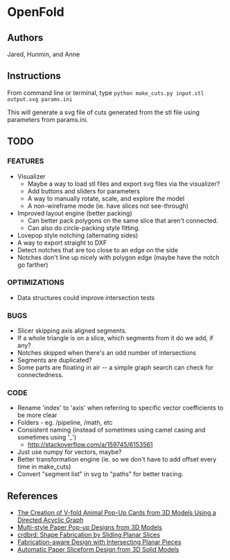 # OpenFold
## Authors
Jared, Hunmin, and Anne

## Instructions
From command line or terminal, type `python make_cuts.py input.stl output.svg params.ini`

This will generate a svg file of cuts generated from the stl file using parameters from params.ini.

## TODO
### FEATURES
* Visualizer
	* Maybe a way to load stl files and export svg files via the visualizer?
	* Add buttons and sliders for parameters
	* A way to manually rotate, scale, and explore the model
	* A non-wireframe mode (ie. have slices not see-through)
* Improved layout engine (better packing)
	* Can better pack polygons on the same slice that aren't connected.
	* Can also do circle-packing style fitting.
* Lovepop style notching (alternating sides)
* A way to export straight to DXF
* Detect notches that are too close to an edge on the side
* Notches don't line up nicely with polygon edge (maybe have the notch go farther)

### OPTIMIZATIONS
* Data structures could improve intersection tests

### BUGS
* Slicer skipping axis aligned segments.
* If a whole triangle is on a slice, which segments from it do we add, if any?
* Notches skipped when there's an odd number of intersections
* Segments are duplicated?
* Some parts are floating in air -- a simple graph search can check for connectedness.

### CODE
* Rename 'index' to 'axis' when referring to specific vector coefficients to be more clear
* Folders - eg. /pipeline, /math, etc
* Consistent naming (instead of sometimes using camel casing and sometimes using '_')
	* http://stackoverflow.com/a/159745/6153561
* Just use numpy for vectors, maybe?
* Better transformation engine (ie. so we don't have to add offset every time in make_cuts)
* Convert "segment list" in svg to "paths" for better tracing.

## References
* [The Creation of V-fold Animal Pop-Up Cards from 3D Models Using a Directed Acyclic Graph](http://link.springer.com/chapter/10.1007%2F978-3-642-35473-1_47)
* [Multi-style Paper Pop-up Designs from 3D Models
](https://www.comp.nus.edu.sg/~lowkl/publications/multistyle_popup_eg2014.pdf)
* [crdbrd: Shape Fabrication by Sliding Planar Slices
](http://cybertron.cg.tu-berlin.de/kristian/files/crdbrd.pdf)
* [Fabrication-aware Design with Intersecting Planar Pieces
](http://lgg.epfl.ch/publications/2013/PlanarPieces/paper.pdf)
* [Automatic Paper Sliceform Design
from 3D Solid Models](https://www.comp.nus.edu.sg/~lowkl/publications/sliceform_tvcg2013_lowres.pdf)